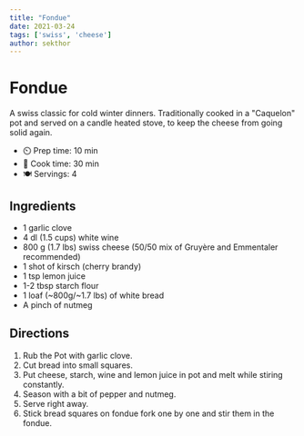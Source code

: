 ```yaml
---
title: "Fondue"
date: 2021-03-24
tags: ['swiss', 'cheese']
author: sekthor
---
```


# Fondue

A swiss classic for cold winter dinners.
Traditionally cooked in a "Caquelon" pot and served on a candle heated stove, to keep the cheese from going solid again.

- ⏲️ Prep time: 10 min
- 🍳 Cook time: 30 min
- 🍽️ Servings: 4

## Ingredients

- 1 garlic clove
- 4 dl (1.5 cups) white wine
- 800 g (1.7 lbs) swiss cheese (50/50 mix of Gruyère and Emmentaler recommended)
- 1 shot of kirsch (cherry brandy)
- 1 tsp lemon juice
- 1-2 tbsp starch flour
- 1 loaf (~800g/~1.7 lbs) of white bread
- A pinch of nutmeg

## Directions

1. Rub the Pot with garlic clove.
2. Cut bread into small squares.
3. Put cheese, starch, wine and lemon juice in pot and melt while stiring constantly.
4. Season with a bit of pepper and nutmeg.
5. Serve right away.
6. Stick bread squares on fondue fork one by one and stir them in the fondue.
